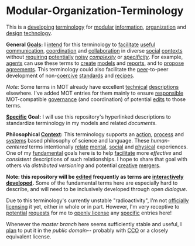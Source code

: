 # Modular-Organization-Terminology
This is a [developing](https://github.com/gcassel/Modular-Organization-Terminology/blob/master/terms/develop.md) [terminology](https://github.com/gcassel/Modular-Organization-Terminology/blob/master/terms/terminology.md) for [modular](https://github.com/gcassel/Modular-Organization-Terminology/blob/master/terms/modular.md) [information](https://github.com/gcassel/Modular-Organization-Terminology/blob/master/terms/information.md), [organization](https://github.com/gcassel/Modular-Organization-Terminology/blob/master/terms/organization.md) and [design](https://github.com/gcassel/Modular-Organization-Terminology/blob/master/terms/design.md) [technology](https://github.com/gcassel/Modular-Organization-Terminology/blob/master/terms/technology.md). 

**General [Goals](https://github.com/gcassel/Modular-Organization-Terminology/blob/master/terms/goal.md):**
I [intend](https://github.com/gcassel/Modular-Organization-Terminology/blob/master/terms/intention.md) for this terminology to [facilitate](https://github.com/gcassel/Modular-Organization-Terminology/blob/master/terms/facilitation.md) [useful](https://github.com/gcassel/Modular-Organization-Terminology/blob/master/terms/use.md) [communication](https://github.com/gcassel/Modular-Organization-Terminology/blob/master/terms/communication.md), [coordination](https://github.com/gcassel/Modular-Organization-Terminology/blob/master/terms/coordination.md) and [collaboration](https://github.com/gcassel/Modular-Organization-Terminology/blob/master/terms/collaboration.md) in diverse [social](https://github.com/gcassel/Modular-Organization-Terminology/blob/master/terms/social.md) [contexts](https://github.com/gcassel/Modular-Organization-Terminology/blob/master/terms/context.md) without [requiring](https://github.com/gcassel/Modular-Organization-Terminology/blob/master/terms/require.md) [potentially](https://github.com/gcassel/Modular-Organization-Terminology/blob/master/terms/potential.md) [noisy](https://github.com/gcassel/Modular-Organization-Terminology/blob/master/terms/noise.md) *[complexity](https://github.com/gcassel/Modular-Organization-Terminology/blob/master/terms/complexity.md)* or *[specificity](https://github.com/gcassel/Modular-Organization-Terminology/blob/master/terms/specification.md)*.  For example, [agents](https://github.com/gcassel/Modular-Organization-Terminology/blob/master/terms/agent.md) can use these terms to [create](https://github.com/gcassel/Modular-Organization-Terminology/blob/master/terms/creation.md) [models](https://github.com/gcassel/Modular-Organization-Terminology/blob/master/terms/model.md) and [reports](https://github.com/gcassel/Modular-Organization-Terminology/blob/master/terms/report.md), and to [propose](https://github.com/gcassel/Modular-Organization-Terminology/blob/master/terms/proposal.md) [agreements](https://github.com/gcassel/Modular-Organization-Terminology/blob/master/terms/agreement.md).  This terminology could also facilitate the [peer](https://github.com/gcassel/Modular-Organization-Terminology/blob/master/terms/peer.md)-to-peer development of non-[coercive](https://github.com/gcassel/Modular-Organization-Terminology/blob/master/terms/coercion.md) [standards](https://github.com/gcassel/Modular-Organization-Terminology/blob/master/terms/standard.md) and [recipes](https://github.com/gcassel/Modular-Organization-Terminology/blob/master/terms/recipe.md).  

*Note:*  Some terms in MOT already have excellent [technical](https://github.com/gcassel/Modular-Organization-Terminology/blob/master/terms/technical.md) [descriptions](https://github.com/gcassel/Modular-Organization-Terminology/blob/master/terms/description.md) elsewhere.  I've added MOT entries for them mainly to ensure [responsible](https://github.com/gcassel/Modular-Organization-Terminology/blob/master/terms/responsibility.md) MOT-compatible [governance](https://github.com/gcassel/Modular-Organization-Terminology/blob/master/terms/governance.md) (and coordination) of potential [edits](https://github.com/gcassel/Modular-Organization-Terminology/blob/master/terms/edit.md) to those terms.

**[Specific](https://github.com/gcassel/Modular-Organization-Terminology/blob/master/terms/specific.md) Goal:**
I will use this repository's hyperlinked descriptions to standardize terminology in my models and related *documents*.

**Philosophical [Context](https://github.com/gcassel/Modular-Organization-Terminology/blob/master/terms/context.md):** 
This terminology supports an [action](https://github.com/gcassel/Modular-Organization-Terminology/blob/master/terms/action.md), [process](https://github.com/gcassel/Modular-Organization-Terminology/blob/master/terms/process.md) and [systems](https://github.com/gcassel/Modular-Organization-Terminology/blob/master/terms/system.md) based philosophy of science and language.  These *human-centered* terms intentionally [relate](https://github.com/gcassel/Modular-Organization-Terminology/blob/master/terms/relationship.md) [mental](https://github.com/gcassel/Modular-Organization-Terminology/blob/master/terms/mental.md), [social](https://github.com/gcassel/Modular-Organization-Terminology/blob/master/terms/social.md) and [physical](https://github.com/gcassel/Modular-Organization-Terminology/blob/master/terms/physical.md) experiences.  One of my [fundamental](https://github.com/gcassel/Modular-Organization-Terminology/blob/master/terms/fundamental.md) goals here is to help [facilitate](https://github.com/gcassel/Modular-Organization-Terminology/blob/master/terms/facilitation.md) more *effective* and *consistent* descriptions of such relationships.  I hope to share that goal with others via *distributed versioning* and potential [creative](https://github.com/gcassel/Modular-Organization-Terminology/blob/master/terms/creation.md) [mergers](https://github.com/gcassel/Modular-Organization-Terminology/blob/master/terms/merge.md).

**Note: this repository will be [edited](https://github.com/gcassel/Modular-Organization-Terminology/blob/master/terms/edit.md) frequently as terms are [interactively](https://github.com/gcassel/Modular-Organization-Terminology/blob/master/terms/interaction.md) [developed](https://github.com/gcassel/Modular-Organization-Terminology/blob/master/terms/develop.md).**  Some of the fundamental terms here are especially hard to describe, and will need to be inclusively developed through open *dialogue*.

Due to this terminology's currently unstable "radioactivity", I'm not [officially](https://github.com/gcassel/Modular-Organization-Terminology/blob/master/terms/official.md) [licensing](https://github.com/gcassel/Modular-Organization-Terminology/blob/master/terms/license.md) it yet, either in whole or in part.   However, I'm very receptive to [potential](https://github.com/gcassel/Modular-Organization-Terminology/blob/master/terms/potential.md) [requests](https://github.com/gcassel/Modular-Organization-Terminology/blob/master/terms/request.md) for me to [openly license](https://github.com/gcassel/Modular-Organization-Terminology/blob/master/terms/open-license.md) any [specific](https://github.com/gcassel/Modular-Organization-Terminology/blob/master/terms/specific.md) entries here!  

Whenever the *master branch* here seems sufficiently stable and useful, I [plan](https://github.com/gcassel/Modular-Organization-Terminology/blob/master/terms/plan.md) to put it in the *public domain*-- probably with [CCO](https://creativecommons.org/share-your-work/public-domain/cc0/) or a closely equivalent license.  
